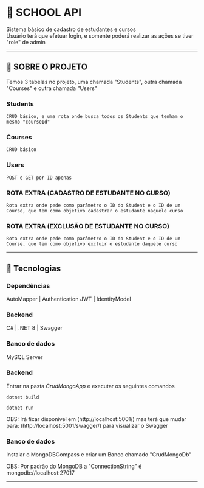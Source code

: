 # 🏫 SCHOOL API  
Sistema básico de cadastro de estudantes e cursos
<br />
Usuário terá que efetuar login, e somente poderá realizar as ações se tiver "role" de admin

---

## 📖 SOBRE O PROJETO
Temos 3 tabelas no projeto, uma chamada "Students", outra chamada "Courses" e outra chamada "Users"

  ### Students
    CRUD básico, e uma rota onde busca todos os Students que tenham o mesmo "courseId"

  ### Courses
    CRUD básico

  ### Users
    POST e GET por ID apenas

  ### ROTA EXTRA (CADASTRO DE ESTUDANTE NO CURSO)
    Rota extra onde pede como parâmetro o ID do Student e o ID de um Course, que tem como objetivo cadastrar o estudante naquele curso

  ### ROTA EXTRA (EXCLUSÃO DE ESTUDANTE NO CURSO)
    Rota extra onde pede como parâmetro o ID do Student e o ID de um Course, que tem como objetivo excluir o estudante daquele curso

---

## 🚀 Tecnologias

### Dependências
AutoMapper | Authentication JWT | IdentityModel 
### Backend
C# | .NET 8 | Swagger
### Banco de dados
MySQL Server

### Backend
Entrar na pasta *CrudMongoApp* e executar os seguintes comandos

```
dotnet build
```
```
dotnet run
```

OBS: Irá ficar disponível em (http://localhost:5001/) mas terá que mudar para: (http://localhost:5001/swagger/) para visualizar o Swagger

### Banco de dados
Instalar o MongoDBCompass e criar um Banco chamado "CrudMongoDb"

OBS: Por padrão do MongoDB a "ConnectionString" é mongodb://localhost:27017

---
